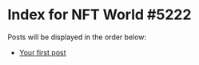 # Index for NFT World #5222
Posts will be displayed in the order below:

- [Your first post](./001-first.md)

